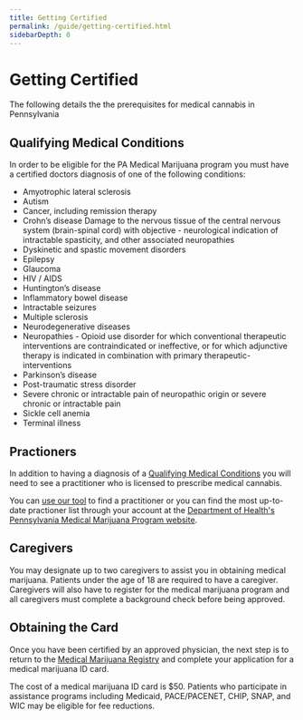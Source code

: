```yaml
---
title: Getting Certified
permalink: /guide/getting-certified.html
sidebarDepth: 0
---
```


# Getting Certified

The following details the the prerequisites for medical cannabis in Pennsylvania

## Qualifying Medical Conditions

In order to be eligible for the PA Medical Marijuana program you must have a certified doctors diagnosis of one of the following conditions:

- Amyotrophic lateral sclerosis
- Autism
- Cancer, including remission therapy
- Crohn’s disease
Damage to the nervous tissue of the central nervous system (brain-spinal cord) with objective - neurological indication of intractable spasticity, and other associated neuropathies
- Dyskinetic and spastic movement disorders
- Epilepsy
- Glaucoma
- HIV / AIDS
- Huntington’s disease
- Inflammatory bowel disease
- Intractable seizures
- Multiple sclerosis
- Neurodegenerative diseases
- Neuropathies - Opioid use disorder for which conventional therapeutic interventions are contraindicated or ineffective, or for which adjunctive therapy is indicated in combination with primary therapeutic- interventions
- Parkinson’s disease
- Post-traumatic stress disorder
- Severe chronic or intractable pain of neuropathic origin or severe chronic or intractable pain
- Sickle cell anemia
- Terminal illness

## Practioners 

In addition to having a diagnosis of a [Qualifying Medical Conditions](/guide/getting-certified.html#qualifying-medical-conditions) you will need to see a practitioner who is licensed to prescribe medical cannabis.

You can [use our tool](/tools/find-practitioners.html) to find a practitioner or you can find the most up-to-date practioner list through your account at the [Department of Health's Pennsylvania Medical Marijuana Program website](https://padohmmp.custhelp.com/app/login).

<Practitioners />

## Caregivers

You may designate up to two caregivers to assist you in obtaining medical marijuana. Patients under the age of 18 are required to have a caregiver. Caregivers will also have to register for the medical marijuana program and all caregivers must complete a background check before being approved. 

## Obtaining the Card

Once you have been certified by an approved physician, the next step is to return to the [Medical Marijuana Registry](https://padohmmp.custhelp.com/app/login) and complete your application for a medical marijuana ID card.

The cost of a medical marijuana ID card is $50. Patients who participate in assistance programs including Medicaid, PACE/PACENET, CHIP, SNAP, and WIC may be eligible for fee reductions.